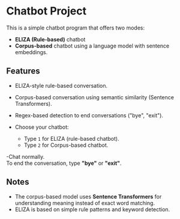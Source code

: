 # Chatbot Project

This is a simple chatbot program that offers two modes:
- **ELIZA (Rule-based)** chatbot
- **Corpus-based** chatbot using a language model with sentence embeddings.

## Features

- ELIZA-style rule-based conversation.
- Corpus-based conversation using semantic similarity (Sentence Transformers).
- Regex-based detection to end conversations ("bye", "exit").

- Choose your chatbot:
    - Type `1` for ELIZA (rule-based chatbot).
    - Type `2` for Corpus-based chatbot.

-Chat normally.  
   To end the conversation, type **"bye"** or **"exit"**.

## Notes
- The corpus-based model uses **Sentence Transformers** for understanding meaning instead of exact word matching.
- ELIZA is based on simple rule patterns and keyword detection.
